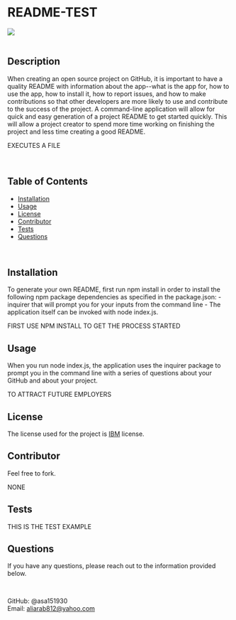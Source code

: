 # README-TEST <br>

<img src="https://img.shields.io/badge/License-IBM-red.svg">
<br></br>

<h2>Description</h2> 
When creating an open source project on GitHub, it is important to have a quality README with information about the app--what is the app for, how to use the app, how to install it, how to report issues, and how to make contributions so that other developers are more likely to use and contribute to the success of the project. A command-line application will allow for quick and easy generation of a project README to get started quickly.
 This will allow a project creator to spend more time working on finishing the project and less time creating a good README.
<p>EXECUTES A FILE</p>
<br>

<h2>Table of Contents</h2>
  <ul> 
   <li><a href="#Installation">Installation</a></li> 
   <li><a href="#Usage">Usage</a></li>   
   <li><a href="#License">License</a></li>   
   <li><a href="#Contributor">Contributor</a></li>   
   <li><a href="#Tests">Tests</a></li>   
   <li><a href="#Questions">Questions</a></li>                         
  </ul> <br>

  <h2 id="Installation">Installation</h2>  
  To generate your own README, first run npm install in order to install the following npm package dependencies as specified in the package.json:
  - inquirer that will prompt you for your inputs from the command line
  - The application itself can be invoked with node index.js.     
  <p>FIRST USE NPM INSTALL TO GET THE PROCESS STARTED </p>
 
  <h2 id="Usage">Usage</h2>
  <p> When you run node index.js, the application uses the inquirer package to prompt you in the command line with a series of questions about your GitHub and about your project. </p>
  <p>TO ATTRACT FUTURE EMPLOYERS</p>

  <h2 id="License">License</h2>
  <p>The license used for the project is <a href="./README.md">IBM</a> license.</p>
  
  <h2 id="Contributor">Contributor</h2>
  <p> Feel free to fork. </p>
  <p>NONE</p>

  <h2 id="Tests">Tests</h2>
  <p>THIS IS THE TEST EXAMPLE</p>
  
  <h2 id="Questions">Questions</h2> 
  <p>If you have any questions, please reach out to the information provided below. </p> <br>
  
  GitHub: @asa151930	 <br>
  Email: aliarab812@yahoo.com